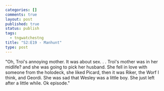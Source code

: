 ```yaml
--- 
categories: []
comments: true
layout: post
published: true
status: publish
tags: 
  - tngwatchestng
title: "S2:E19 - Manhunt"
type: post
---
```

"Oh, Troi's annoying mother. It was about sex. . . Troi's mother was in her midlife? and she was going to pick her husband. She fell in love with someone from the holodeck, she liked Picard, then it was Riker, the Worf I think, and Geordi. She was sad that Wesley was a little boy. She just left after a little while. Ok episode."

